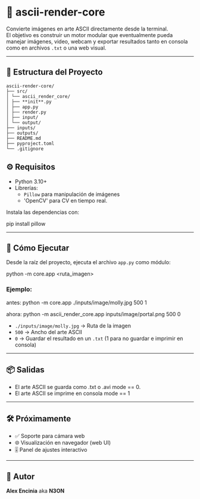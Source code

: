 # 🎨 ascii-render-core

Convierte imágenes en arte ASCII directamente desde la terminal.  
El objetivo es construir un motor modular que eventualmente pueda manejar imágenes, video, webcam y exportar resultados tanto en consola como en archivos `.txt` o una web visual.

---

## 📁 Estructura del Proyecto

```
ascii-render-core/
├── src/
│ └── ascii_render_core/
│ ├── **init**.py
│ ├── app.py
│ ├── render.py
│ ├── input/
│ └── output/
├── inputs/
├── outputs/
├── README.md
├── pyproject.toml
└── .gitignore
```

## ⚙️ Requisitos

- Python 3.10+
- Librerías:
  - `Pillow` para manipulación de imágenes
  - 'OpenCV' para CV en tiempo real.

Instala las dependencias con:

pip install pillow

---

## 🚀 Cómo Ejecutar

Desde la raíz del proyecto, ejecuta el archivo `app.py` como módulo:


python -m core.app <ruta_imagen> <ancho> <modo>

### Ejemplo:


antes: python -m core.app ./inputs/image/molly.jpg 500 1

ahora: python -m ascii_render_core.app  inputs/image/portal.png 500 0


- `./inputs/image/molly.jpg` → Ruta de la imagen
- `500` → Ancho del arte ASCII
- `0` → Guardar el resultado en un `.txt` (1 para no guardar e imprimir en consola)

---

## 📦 Salidas

- El arte ASCII se guarda como .txt o .avi mode == 0.
- El arte ASCII se imprime en consola mode == 1

---

## 🛠️ Próximamente

- ✅ Soporte para cámara web
- 🌐 Visualización en navegador (web UI)
- 🎚️ Panel de ajustes interactivo

---

## 🧠 Autor

**Alex Encinia** aka **N3ON**

